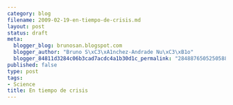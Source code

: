```yaml
--- 
category: blog
filename: 2009-02-19-en-tiempo-de-crisis.md
layout: post
status: draft
meta: 
  blogger_blog: brunosan.blogspot.com
  blogger_author: "Bruno S\xC3\xA1nchez-Andrade Nu\xC3\xB1o"
  blogger_84811d3284c06b3cad7acdc4a1b30d1c_permalink: "2848876505250588370"
published: false
type: post
tags: 
- Science
title: En tiempo de crisis
---
```


